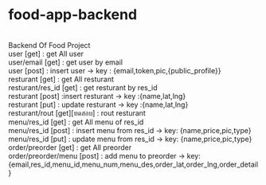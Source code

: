 # food-app-backend
<br>Backend Of Food Project 
<br>user [get] : get All user
<br>user/email [get] : get user by email
<br>user [post] : insert user -> key : {email,token,pic,{public_profile}}
<br>resturant [get] : get All resturant
<br>resturant/res_id [get] : get resturant by res_id
<br>resturant [post] :insert resturant -> key :{name,lat,lng}
<br>resturant [put] : update resturant -> key :{name,lat,lng}
<br>resturant/rout [get][ทดสอบ] :  rout resturant 
<br>menu/res_id [get] : get All menu of res_id
<br>menu/res_id [post] : insert menu from res_id -> key: {name,price,pic,type}
<br>menu/res_id [put] : update menu from res_id -> key: {name,price,pic,type}
<br>order/preorder [get] : get All preorder 
<br>order/preorder/menu [post] : add menu to preorder -> key: {email,res_id,menu_id,menu_num,menu_des,order_lat,order_lng,order_detail}
